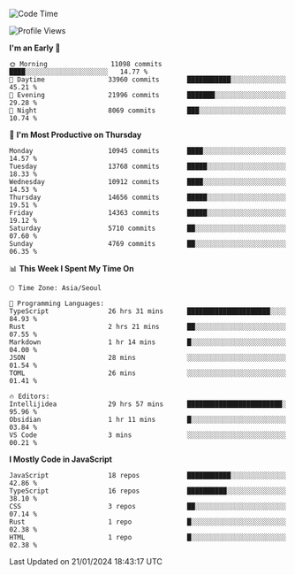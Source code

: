 <!--START_SECTION:waka-->
![Code Time](http://img.shields.io/badge/Code%20Time-5%2C535%20hrs%2029%20mins-blue)

![Profile Views](http://img.shields.io/badge/Profile%20Views-0-blue)

**I'm an Early 🐤** 

```text
🌞 Morning                11098 commits       ████░░░░░░░░░░░░░░░░░░░░░   14.77 % 
🌆 Daytime                33960 commits       ███████████░░░░░░░░░░░░░░   45.21 % 
🌃 Evening                21996 commits       ███████░░░░░░░░░░░░░░░░░░   29.28 % 
🌙 Night                  8069 commits        ███░░░░░░░░░░░░░░░░░░░░░░   10.74 % 
```
📅 **I'm Most Productive on Thursday** 

```text
Monday                   10945 commits       ████░░░░░░░░░░░░░░░░░░░░░   14.57 % 
Tuesday                  13768 commits       █████░░░░░░░░░░░░░░░░░░░░   18.33 % 
Wednesday                10912 commits       ████░░░░░░░░░░░░░░░░░░░░░   14.53 % 
Thursday                 14656 commits       █████░░░░░░░░░░░░░░░░░░░░   19.51 % 
Friday                   14363 commits       █████░░░░░░░░░░░░░░░░░░░░   19.12 % 
Saturday                 5710 commits        ██░░░░░░░░░░░░░░░░░░░░░░░   07.60 % 
Sunday                   4769 commits        ██░░░░░░░░░░░░░░░░░░░░░░░   06.35 % 
```


📊 **This Week I Spent My Time On** 

```text
🕑︎ Time Zone: Asia/Seoul

💬 Programming Languages: 
TypeScript               26 hrs 31 mins      █████████████████████░░░░   84.93 % 
Rust                     2 hrs 21 mins       ██░░░░░░░░░░░░░░░░░░░░░░░   07.55 % 
Markdown                 1 hr 14 mins        █░░░░░░░░░░░░░░░░░░░░░░░░   04.00 % 
JSON                     28 mins             ░░░░░░░░░░░░░░░░░░░░░░░░░   01.54 % 
TOML                     26 mins             ░░░░░░░░░░░░░░░░░░░░░░░░░   01.41 % 

🔥 Editors: 
Intellijidea             29 hrs 57 mins      ████████████████████████░   95.96 % 
Obsidian                 1 hr 11 mins        █░░░░░░░░░░░░░░░░░░░░░░░░   03.84 % 
VS Code                  3 mins              ░░░░░░░░░░░░░░░░░░░░░░░░░   00.21 % 
```

**I Mostly Code in JavaScript** 

```text
JavaScript               18 repos            ███████████░░░░░░░░░░░░░░   42.86 % 
TypeScript               16 repos            ██████████░░░░░░░░░░░░░░░   38.10 % 
CSS                      3 repos             ██░░░░░░░░░░░░░░░░░░░░░░░   07.14 % 
Rust                     1 repo              █░░░░░░░░░░░░░░░░░░░░░░░░   02.38 % 
HTML                     1 repo              █░░░░░░░░░░░░░░░░░░░░░░░░   02.38 % 
```




 Last Updated on 21/01/2024 18:43:17 UTC
<!--END_SECTION:waka-->
